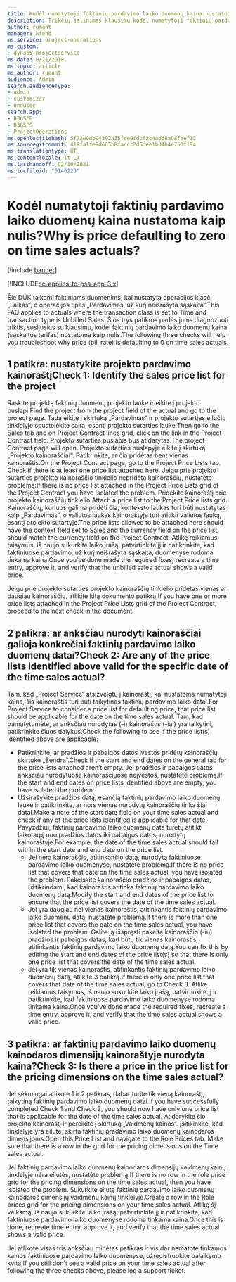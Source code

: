 ```yaml
---
title: Kodėl numatytoji faktinių pardavimo laiko duomenų kaina nustatoma kaip nulis?
description: Trikčių šalinimas klausimu kodėl numatytoji faktinių pardavimo laiko duomenų kaina nustatoma kaip 0.
author: rumant
manager: kfend
ms.service: project-operations
ms.custom:
- dyn365-projectservice
ms.date: 8/21/2018
ms.topic: article
ms.author: rumant
audience: Admin
search.audienceType:
- admin
- customizer
- enduser
search.app:
- D365CE
- D365PS
- ProjectOperations
ms.openlocfilehash: 5f72e0db94392a35fee9fdcf2c4adb8a08feef13
ms.sourcegitcommit: 418fa1fe9d605b8faccc2d5dee1b04b4e753f194
ms.translationtype: HT
ms.contentlocale: lt-LT
ms.lasthandoff: 02/10/2021
ms.locfileid: "5146223"
---
```

# <a name="why-is-price-defaulting-to-zero-on-time-sales-actuals"></a><span data-ttu-id="2e0a0-103">Kodėl numatytoji faktinių pardavimo laiko duomenų kaina nustatoma kaip nulis?</span><span class="sxs-lookup"><span data-stu-id="2e0a0-103">Why is price defaulting to zero on time sales actuals?</span></span>

[!include [banner](../includes/psa-now-project-operations.md)]

[!INCLUDE[cc-applies-to-psa-app-3.x](../includes/cc-applies-to-psa-app-3x.md)]

<span data-ttu-id="2e0a0-104">Šie DUK taikomi faktiniams duomenims, kai nustatyta operacijos klasė „Laikas“, o operacijos tipas „Pardavimas, už kurį neišrašyta sąskaita“.</span><span class="sxs-lookup"><span data-stu-id="2e0a0-104">This FAQ applies to actuals where the transaction class is set to Time and transaction type is Unbilled Sales.</span></span> <span data-ttu-id="2e0a0-105">Šios trys patikros padės jums diagnozuoti triktis, susijusius su klausimu, kodėl faktinių pardavimo laiko duomenų kaina (sąskaitos tarifas) nustatoma kaip nulis.</span><span class="sxs-lookup"><span data-stu-id="2e0a0-105">The following three checks will help you troubleshoot why price (bill rate) is defaulting to 0 on time sales actuals.</span></span>

## <a name="check-1-identify-the-sales-price-list-for-the-project"></a><span data-ttu-id="2e0a0-106">1 patikra: nustatykite projekto pardavimo kainoraštį</span><span class="sxs-lookup"><span data-stu-id="2e0a0-106">Check 1: Identify the sales price list for the project</span></span>

<span data-ttu-id="2e0a0-107">Raskite projektą faktinių duomenų projekto lauke ir eikite į projekto puslapį.</span><span class="sxs-lookup"><span data-stu-id="2e0a0-107">Find the project from the project field of the actual and go to the project page.</span></span> <span data-ttu-id="2e0a0-108">Tada eikite į skirtuką „Pardavimas“ ir projekto sutarties eilučių tinklelyje spustelėkite saitą, esantį projekto sutarties lauke.</span><span class="sxs-lookup"><span data-stu-id="2e0a0-108">Then go to the Sales tab and on Project Contract lines grid, click on the link in the Project Contract field.</span></span> <span data-ttu-id="2e0a0-109">Projekto sutarties puslapis bus atidarytas.</span><span class="sxs-lookup"><span data-stu-id="2e0a0-109">The project Contract page will open.</span></span> <span data-ttu-id="2e0a0-110">Projekto sutarties puslapyje eikite į skirtuką „Projekto kainoraščiai“. Patikrinkite, ar čia pridėtas bent vienas kainoraštis.</span><span class="sxs-lookup"><span data-stu-id="2e0a0-110">On the Project Contract page, go to the Project Price Lists tab. Check if there is at least one price list attached here.</span></span> <span data-ttu-id="2e0a0-111">Jeigu prie projekto sutarties projekto kainoraščio tinklelio nepridėta kainoraščių, nustatėte problemą:</span><span class="sxs-lookup"><span data-stu-id="2e0a0-111">If there is no price list attached in the Project Price Lists grid of the Project Contract you have isolated the problem.</span></span> <span data-ttu-id="2e0a0-112">Pridėkite kainoraštį prie projekto kainoraščių tinklelio.</span><span class="sxs-lookup"><span data-stu-id="2e0a0-112">Attach a price list to the Project Price lists grid.</span></span> <span data-ttu-id="2e0a0-113">Kainoraščių, kuriuos galima pridėti čia, konteksto laukas turi būti nustatytas kaip „Pardavimas“, o valiutos laukas kainoraštyje turi atitikti valiutos lauką, esantį projekto sutartyje.</span><span class="sxs-lookup"><span data-stu-id="2e0a0-113">The price lists allowed to be attached here should have the context field set to Sales and the currency field on the price list should match the currency field on the Project Contract.</span></span> <span data-ttu-id="2e0a0-114">Atlikę reikiamus taisymus, iš naujo sukurkite laiko įrašą, patvirtinkite jį ir patikrinkite, kad faktiniuose pardavimo, už kurį neišrašyta sąskaita, duomenyse rodoma tinkama kaina.</span><span class="sxs-lookup"><span data-stu-id="2e0a0-114">Once you’ve done made the required fixes, recreate a time entry, approve it, and verify that the unbilled sales actual shows a valid price.</span></span> 

<span data-ttu-id="2e0a0-115">Jeigu prie projekto sutarties projekto kainoraščių tinklelio pridėtas vienas ar daugiau kainoraščių, atlikite kitą dokumento patikrą.</span><span class="sxs-lookup"><span data-stu-id="2e0a0-115">If you have one or more price lists attached in the Project Price Lists grid of the Project Contract, proceed to the next check in the document.</span></span>

## <a name="check-2-are-any-of-the-price-lists-identified-above-valid-for-the-specific-date-of-the-time-sales-actual"></a><span data-ttu-id="2e0a0-116">2 patikra: ar anksčiau nurodyti kainoraščiai galioja konkrečiai faktinių pardavimo laiko duomenų datai?</span><span class="sxs-lookup"><span data-stu-id="2e0a0-116">Check 2: Are any of the price lists identified above valid for the specific date of the time sales actual?</span></span>

<span data-ttu-id="2e0a0-117">Tam, kad „Project Service“ atsižvelgtų į kainoraštį, kai nustatoma numatytoji kaina, šis kainoraštis turi būti taikytinas faktinių pardavimo laiko datai.</span><span class="sxs-lookup"><span data-stu-id="2e0a0-117">For Project Service to consider a price list for defaulting price, that price list should be applicable for the date on the time sales actual.</span></span> <span data-ttu-id="2e0a0-118">Tam, kad pamatytumėte, ar anksčiau nurodytas (-i) kainoraštis (-iai) yra taikytini, patikrinkite šiuos dalykus:</span><span class="sxs-lookup"><span data-stu-id="2e0a0-118">Check the following to see if the price list(s) identified above are applicable:</span></span>
- <span data-ttu-id="2e0a0-119">Patikrinkite, ar pradžios ir pabaigos datos įvestos pridėtų kainoraščių skirtuke „Bendra“.</span><span class="sxs-lookup"><span data-stu-id="2e0a0-119">Check if the start and end dates on the general tab for the price lists attached aren’t empty.</span></span> <span data-ttu-id="2e0a0-120">Jei pradžios ir pabaigos datos anksčiau nurodytuose kainoraščiuose neįvestos, nustatėte problemą.</span><span class="sxs-lookup"><span data-stu-id="2e0a0-120">If the start and end dates on price lists identified above are empty, you have isolated the problem.</span></span> 
- <span data-ttu-id="2e0a0-121">Užsirašykite pradžios datą, esančią faktinių pardavimo laiko duomenų lauke ir patikrinkite, ar nors vienas nurodytų kainoraščių tinka šiai datai.</span><span class="sxs-lookup"><span data-stu-id="2e0a0-121">Make a note of the start date field on your time sales actual and check if any of the price lists identified is applicable for that date.</span></span> <span data-ttu-id="2e0a0-122">Pavyzdžiui, faktinių pardavimo laiko duomenų data turėtų atitikti laikotarpį nuo pradžios datos iki pabaigos datos, nurodytų kainoraštyje.</span><span class="sxs-lookup"><span data-stu-id="2e0a0-122">For example, the date of the time sales actual should fall within the start date and end date on the price list.</span></span> 
    - <span data-ttu-id="2e0a0-123">Jei nėra kainoraščio, atitinkančio datą, nurodytą faktiniuose pardavimo laiko duomenyse, nustatėte problemą.</span><span class="sxs-lookup"><span data-stu-id="2e0a0-123">If there is no price list that covers that date on the time sales actual, you have isolated the problem.</span></span> <span data-ttu-id="2e0a0-124">Pakeiskite kainoraščio pradžios ir pabaigos datas, užtikrindami, kad kainoraštis atitinka faktinių pardavimo laiko duomenų datą.</span><span class="sxs-lookup"><span data-stu-id="2e0a0-124">Modify the start and end dates of the price list to ensure that the price list covers the date of the time sales actual.</span></span> 
    - <span data-ttu-id="2e0a0-125">Jei yra daugiau nei vienas kainoraštis, atitinkantis faktinių pardavimo laiko duomenų datą, nustatėte problemą.</span><span class="sxs-lookup"><span data-stu-id="2e0a0-125">If there is more than one price list that covers the date on the time sales actual, you have isolated the problem.</span></span> <span data-ttu-id="2e0a0-126">Galite ją išspręsti pakeitę kainoraščio (-ių) pradžios ir pabaigos datas, kad būtų tik vienas kainoraštis, atitinkantis faktinių pardavimo laiko duomenų datą.</span><span class="sxs-lookup"><span data-stu-id="2e0a0-126">You can fix this by editing the start and end dates of the price list(s) so that there is only one price list that covers the date of the time sales actual.</span></span> 
    - <span data-ttu-id="2e0a0-127">Jei yra tik vienas kainoraštis, atitinkantis faktinių pardavimo laiko duomenų datą, atlikite 3 patikrą.</span><span class="sxs-lookup"><span data-stu-id="2e0a0-127">If there is only one price list that covers that date of the time sales actual, go to Check 3.</span></span>
<span data-ttu-id="2e0a0-128">Atlikę reikiamus taisymus, iš naujo sukurkite laiko įrašą, patvirtinkite jį ir patikrinkite, kad faktiniuose pardavimo laiko duomenyse rodoma tinkama kaina.</span><span class="sxs-lookup"><span data-stu-id="2e0a0-128">Once you’ve done made the required fixes, recreate a time entry, approve it, and verify that the time sales actual shows a valid price.</span></span>

## <a name="check-3-is-there-a-price-in-the-price-list-for-the-pricing-dimensions-on-the-time-sales-actual"></a><span data-ttu-id="2e0a0-129">3 patikra: ar faktinių pardavimo laiko duomenų kainodaros dimensijų kainoraštyje nurodyta kaina?</span><span class="sxs-lookup"><span data-stu-id="2e0a0-129">Check 3: Is there a price in the price list for the pricing dimensions on the time sales actual?</span></span>

<span data-ttu-id="2e0a0-130">Jei sėkmingai atlikote 1 ir 2 patikras, dabar turite tik vieną kainoraštį, taikytiną faktinių pardavimo laiko duomenų datai.</span><span class="sxs-lookup"><span data-stu-id="2e0a0-130">If you have successfully completed Check 1 and Check 2, you should now have only one price list that is applicable for the date of the time sales actual.</span></span> <span data-ttu-id="2e0a0-131">Atidarykite šio projekto kainoraštį ir pereikite į skirtuką „Vaidmenų kainos“. Įsitikinkite, kad tinklelyje yra eilutė, skirta faktinių pradavimo laiko duomenų kainodaros dimensijoms.</span><span class="sxs-lookup"><span data-stu-id="2e0a0-131">Open this Price List and navigate to the Role Prices tab. Make sure that there is a row in the grid for the pricing dimensions on the Time sales actual.</span></span>

<span data-ttu-id="2e0a0-132">Jei faktinių pardavimo laiko duomenų kainodaros dimensijų vaidmenų kainų tinklelyje nėra eilutės, nustatėte problemą.</span><span class="sxs-lookup"><span data-stu-id="2e0a0-132">If there is no row in the role price grid for the pricing dimensions on the time sales actual, then you have isolated the problem.</span></span> <span data-ttu-id="2e0a0-133">Sukurkite eilutę faktinių pardavimo laiko duomenų kainodaros dimensijų vaidmenų kainų tinklelyje.</span><span class="sxs-lookup"><span data-stu-id="2e0a0-133">Create a row in the Role prices grid for the pricing dimensions on your time sales actual.</span></span> <span data-ttu-id="2e0a0-134">Atlikę šį veiksmą, iš naujo sukurkite laiko įrašą, patvirtinkite jį ir patikrinkite, kad faktiniuose pardavimo laiko duomenyse rodoma tinkama kaina.</span><span class="sxs-lookup"><span data-stu-id="2e0a0-134">Once this is done, recreate time entry, approve it, and verify that the time sales actual shows a valid price.</span></span>

<span data-ttu-id="2e0a0-135">Jei atlikote visas tris anksčiau minėtas patikras ir vis dar nematote tinkamos kainos faktiniuose pardavimo laiko duomenyse, užregistruokite palaikymo kvitą.</span><span class="sxs-lookup"><span data-stu-id="2e0a0-135">If you still don't see a valid price on your time sales actual after following the three checks above, please log a support ticket.</span></span> 

